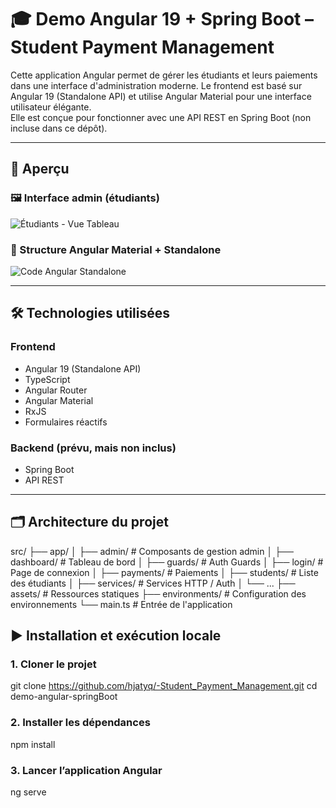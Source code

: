 # 🎓 Demo Angular 19 + Spring Boot – Student Payment Management

Cette application Angular permet de gérer les étudiants et leurs paiements dans une interface d'administration moderne. Le frontend est basé sur Angular 19 (Standalone API) et utilise Angular Material pour une interface utilisateur élégante.  
Elle est conçue pour fonctionner avec une API REST en Spring Boot (non incluse dans ce dépôt).

---

## 📸 Aperçu

### 🖼️ Interface admin (étudiants)
![Étudiants - Vue Tableau](./CAPANGLAR2.png)

### 🧱 Structure Angular Material + Standalone
![Code Angular Standalone](./CAPANGLAR1.png)

---

## 🛠️ Technologies utilisées

### Frontend
- Angular 19 (Standalone API)
- TypeScript
- Angular Router
- Angular Material
- RxJS
- Formulaires réactifs

### Backend (prévu, mais non inclus)
- Spring Boot
- API REST

---

## 🗂️ Architecture du projet

src/
├── app/
│ ├── admin/ # Composants de gestion admin
│ ├── dashboard/ # Tableau de bord
│ ├── guards/ # Auth Guards
│ ├── login/ # Page de connexion
│ ├── payments/ # Paiements
│ ├── students/ # Liste des étudiants
│ ├── services/ # Services HTTP / Auth
│ └── ...
├── assets/ # Ressources statiques
├── environments/ # Configuration des environnements
└── main.ts # Entrée de l'application


## ▶️ Installation et exécution locale

### 1. Cloner le projet

git clone  https://github.com/hjatyq/-Student_Payment_Management.git 
cd demo-angular-springBoot

### 2. Installer les dépendances

  npm install
### 3. Lancer l’application Angular
 
   ng serve
